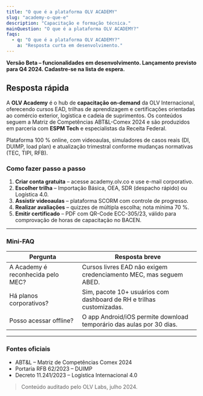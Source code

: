 ```yaml
---
title: "O que é a plataforma OLV ACADEMY"
slug: "academy-o-que-e"
description: "Capacitação e formação técnica."
mainQuestion: "O que é a plataforma OLV ACADEMY?"
faqs:
  - q: "O que é a plataforma OLV ACADEMY?"
    a: "Resposta curta em desenvolvimento."
---
```


**Versão Beta – funcionalidades em desenvolvimento. Lançamento previsto para Q4 2024. Cadastre-se na lista de espera.**

## Resposta rápida

A **OLV Academy** é o hub de **capacitação on-demand** da OLV Internacional, oferecendo cursos EAD, trilhas de aprendizagem e certificações orientadas ao comércio exterior, logística e cadeia de suprimentos. Os conteúdos seguem a Matriz de Competências ABT&L-Comex 2024 e são produzidos em parceria com **ESPM Tech** e especialistas da Receita Federal.

Plataforma 100 % online, com videoaulas, simuladores de casos reais (DI, DUIMP, load plan) e atualização trimestral conforme mudanças normativas (TEC, TIPI, RFB).

### Como fazer passo a passo

1. **Criar conta gratuita** – acesse academy.olv.co e use e-mail corporativo.
2. **Escolher trilha** – Importação Básica, OEA, SDR (despacho rápido) ou Logística 4.0.
3. **Assistir videoaulas** – plataforma SCORM com controle de progresso.
4. **Realizar avaliações** – quizzes de múltipla escolha; nota mínima 70 %.
5. **Emitir certificado** – PDF com QR-Code ECC-305/23, válido para comprovação de horas de capacitação no BACEN.

---

### Mini-FAQ

| Pergunta | Resposta breve |
| --- | --- |
| A Academy é reconhecida pelo MEC? | Cursos livres EAD não exigem credenciamento MEC, mas seguem ABED. |
| Há planos corporativos? | Sim, pacote 10+ usuários com dashboard de RH e trilhas customizadas. |
| Posso acessar offline? | O app Android/iOS permite download temporário das aulas por 30 dias. |

---

### Fontes oficiais

* ABT&L – Matriz de Competências Comex 2024
* Portaria RFB 62/2023 – DUIMP
* Decreto 11.241/2023 – Logística Internacional 4.0

> Conteúdo auditado pelo OLV Labs, julho 2024.
